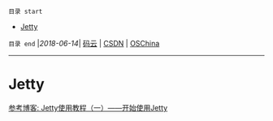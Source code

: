 `目录 start`
 
- [Jetty](#jetty)

`目录 end` |_2018-06-14_| [码云](https://gitee.com/kcp1104) | [CSDN](http://blog.csdn.net/kcp606) | [OSChina](https://my.oschina.net/kcp1104)
****************************************
# Jetty


[参考博客: Jetty使用教程（一）——开始使用Jetty ](http://www.cnblogs.com/yiwangzhibujian/p/5832597.html)